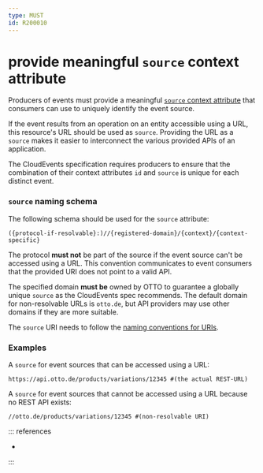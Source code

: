 ```yaml
---
type: MUST
id: R200010
---
```


# provide meaningful `source` context attribute

Producers of events must provide a meaningful [`source` context attribute](https://github.com/cloudevents/spec/blob/v1.0.2/cloudevents/spec.md#source-1) that consumers can use to uniquely identify the event source.

If the event results from an operation on an entity accessible using a URL, this resource's URL should be used as `source`. Providing the URL as a `source` makes it easier to interconnect the various provided APIs of an application.

The CloudEvents specification requires producers to ensure that the combination of their context attributes `id` and `source` is unique for each distinct event.

### `source` naming schema

The following schema should be used for the `source` attribute:

```text
({protocol-if-resolvable}:)//{registered-domain}/{context}/{context-specific}
```

The protocol **must not** be part of the source if the event source can't be accessed using a URL. This convention communicates to event consumers that the provided URI does not point to a valid API.

The specified domain **must be** owned by OTTO to guarantee a globally unique `source` as the CloudEvents spec recommends. The default domain for non-resolvable URLs is `otto.de`, but API providers may use other domains if they are more suitable.

The `source` URI needs to follow the [naming conventions for URIs](../../../030_REST-GUIDELINES/020_Resources/030_Naming-conventions/index.md).

### Examples

A `source` for event sources that can be accessed using a URL:

```text
https://api.otto.de/products/variations/12345 #(the actual REST-URL)
```

A `source` for event sources that cannot be accessed using a URL because no REST API exists:

```text
//otto.de/products/variations/12345 #(non-resolvable URI)
```

::: references

- [](@guidelines/R200003)

:::
